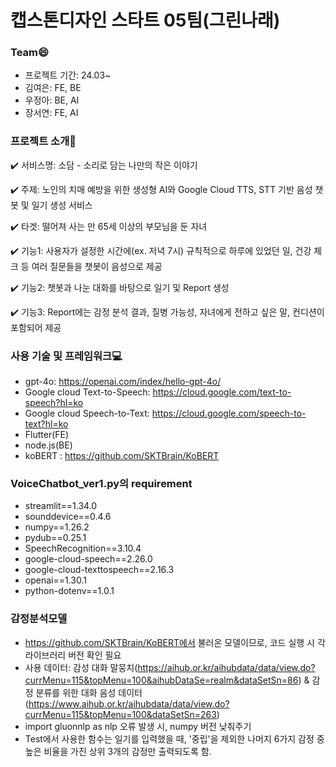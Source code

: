 # 캡스톤디자인 스타트 05팀(그린나래)


### Team😄
- 프로젝트 기간: 24.03~
- 김여은: FE, BE
- 우정아: BE, AI
- 장서연: FE, AI

### 프로젝트 소개📂
✔️ 서비스명: 소담 - 소리로 담는 나만의 작은 이야기

✔️ 주제: 노인의 치매 예방을 위한 생성형 AI와 Google Cloud TTS, STT 기반 음성 챗봇 및 일기 생성 서비스

✔️ 타겟: 떨어져 사는 만 65세 이상의 부모님을 둔 자녀

✔️ 기능1: 사용자가 설정한 시간에(ex. 저녁 7시) 규칙적으로 하루에 있었던 일, 건강 체크 등 여러 질문들을 챗봇이 음성으로 제공

✔️ 기능2: 챗봇과 나눈 대화를 바탕으로 일기 및 Report 생성

✔️ 기능3: Report에는 감정 분석 결과, 질병 가능성, 자녀에게 전하고 싶은 말, 컨디션이 포함되어 제공


### 사용 기술 및 프레임워크💻
- gpt-4o: https://openai.com/index/hello-gpt-4o/
- Google cloud Text-to-Speech: https://cloud.google.com/text-to-speech?hl=ko
- Google cloud Speech-to-Text: https://cloud.google.com/speech-to-text?hl=ko
- Flutter(FE)
- node.js(BE)
-  koBERT : https://github.com/SKTBrain/KoBERT


### VoiceChatbot_ver1.py의 requirement
- streamlit==1.34.0
- sounddevice==0.4.6
- numpy==1.26.2
- pydub==0.25.1
- SpeechRecognition==3.10.4
- google-cloud-speech==2.26.0
- google-cloud-texttospeech==2.16.3
- openai==1.30.1
- python-dotenv==1.0.1

### 감정분석모델
- https://github.com/SKTBrain/KoBERT에서 불러온 모델이므로, 코드 실행 시 각 라이브러리 버전 확인 필요
- 사용 데이터: 감성 대화 말뭉치(https://aihub.or.kr/aihubdata/data/view.do?currMenu=115&topMenu=100&aihubDataSe=realm&dataSetSn=86) & 감정 분류를 위한 대화 음성 데이터(https://www.aihub.or.kr/aihubdata/data/view.do?currMenu=115&topMenu=100&dataSetSn=263)
- import gluonnlp as nlp 오류 발생 시, numpy 버전 낮춰주기
- Test에서 사용한 함수는 일기를 입력했을 때, '중립'을 제외한 나머지 6가지 감정 중 높은 비율을 가진 상위 3개의 감정만 출력되도록 함.

